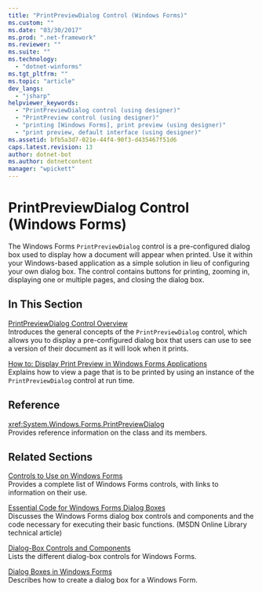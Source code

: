 ```yaml
---
title: "PrintPreviewDialog Control (Windows Forms)"
ms.custom: ""
ms.date: "03/30/2017"
ms.prod: ".net-framework"
ms.reviewer: ""
ms.suite: ""
ms.technology: 
  - "dotnet-winforms"
ms.tgt_pltfrm: ""
ms.topic: "article"
dev_langs: 
  - "jsharp"
helpviewer_keywords: 
  - "PrintPreviewDialog control (using designer)"
  - "PrintPreview control (using designer)"
  - "printing [Windows Forms], print preview (using designer)"
  - "print preview, default interface (using designer)"
ms.assetid: bfb5a3d7-021e-44f4-90f3-d435467f51d6
caps.latest.revision: 13
author: dotnet-bot
ms.author: dotnetcontent
manager: "wpickett"
---
```

# PrintPreviewDialog Control (Windows Forms)
The Windows Forms `PrintPreviewDialog` control is a pre-configured dialog box used to display how a document will appear when printed. Use it within your Windows-based application as a simple solution in lieu of configuring your own dialog box. The control contains buttons for printing, zooming in, displaying one or multiple pages, and closing the dialog box.  
  
## In This Section  
 [PrintPreviewDialog Control Overview](../../../../docs/framework/winforms/controls/printpreviewdialog-control-overview-windows-forms.md)  
 Introduces the general concepts of the `PrintPreviewDialog` control, which allows you to display a pre-configured dialog box that users can use to see a version of their document as it will look when it prints.  
  
 [How to: Display Print Preview in Windows Forms Applications](../../../../docs/framework/winforms/controls/how-to-display-print-preview-in-windows-forms-applications.md)  
 Explains how to view a page that is to be printed by using an instance of the `PrintPreviewDialog` control at run time.  
  
## Reference  
 <xref:System.Windows.Forms.PrintPreviewDialog>  
 Provides reference information on the class and its members.  
  
## Related Sections  
 [Controls to Use on Windows Forms](../../../../docs/framework/winforms/controls/controls-to-use-on-windows-forms.md)  
 Provides a complete list of Windows Forms controls, with links to information on their use.  
  
 [Essential Code for Windows Forms Dialog Boxes](http://go.microsoft.com/fwlink/?LinkID=102575)  
 Discusses the Windows Forms dialog box controls and components and the code necessary for executing their basic functions. (MSDN Online Library technical article)  
  
 [Dialog-Box Controls and Components](../../../../docs/framework/winforms/controls/dialog-box-controls-and-components-windows-forms.md)  
 Lists the different dialog-box controls for Windows Forms.  
  
 [Dialog Boxes in Windows Forms](../../../../docs/framework/winforms/dialog-boxes-in-windows-forms.md)  
 Describes how to create a dialog box for a Windows Form.
